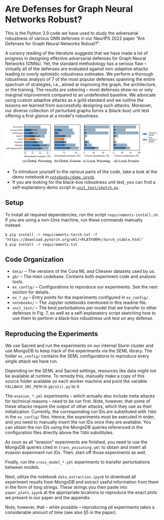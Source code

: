 # Are Defenses for Graph Neural Networks Robust?

This is the Python 3.9 code we have used to study the adversarial robustness of
various GNN defenses in our NeurIPS 2022 paper "Are Defenses for Graph Neural
Networks Robust?".

A cursory reading of the literature suggests that we have made a lot of progress
in designing effective adversarial defenses for Graph Neural Networks (GNNs).
Yet, the standard methodology has a serious flaw – virtually all of the defenses
are evaluated against non-adaptive attacks leading to overly optimistic
robustness estimates. We perform a thorough robustness analysis of 7 of the most
popular defenses spanning the entire spectrum of strategies, i.e., aimed at
improving the graph, the architecture, or the training. The results are sobering
– most defenses show no or only marginal improvement compared to an undefended
baseline. We advocate using custom adaptive attacks as a gold standard and we
outline the lessons we learned from successfully designing such attacks.
Moreover, our diverse collection of perturbed graphs forms a (black-box) unit
test offering a first glance at a model's robustness.

![Efficacy of adaptive over non-adaptive attacks](superstar.png)

- To introduce yourself to the various parts of the code, take a look at the
  demo notebook in [`notebooks/demo.ipynb`](notebooks/demo.ipynb).
- If you are looking for the black-box robustness unit test, you can find a
  self-explanatory demo script in [`unit_test/sketch.py`](unit_test/sketch.py).

## Setup

To install all required dependencies, run the script `requirements-install.sh`.
If you are using a non-Unix machine, run these commands manually instead:

    $ pip install -r requirements-torch.txt -f "https://download.pytorch.org/whl/<PLATFORM>/torch_stable.html"
    $ pip install -r requirements.txt

## Code Organization

- `data/` – The versions of the Cora ML and Citeseer datasets used by us.
- `gb/` – The main codebase. Contains both experiment code and analysis tools.
- `ex_config/` – Configurations to reproduce our experiments. See the next
  section for details.
- `ex_*.py` – Entry points for the experiments configured in `ex_config/`.
- `notebooks/` – The Jupyter notebooks mentioned in this readme file.
- `unit_test/` – The best perturbations per model that we transfer to other
  defenses in Fig. 7, as well as a self-explanatory script sketching how to use
  them to perform a black-box robustness unit test on any defense.

## Reproducing the Experiments

We use Sacred and run the experiments on our internal Slurm cluster and use
MongoDB to keep track of the experiments via the SEML library. The folder
`ex_config/` contains the SEML configurations to reproduce every single attack
we have run.

Depending on the SEML and Sacred settings, resources like data might not be
available at runtime. To remedy this, manually make a copy of this source folder
available on each worker machine and point the variable `FALLBACK_SRC_PATH` in
`gb/util.py` to it.

The `evasion_*.yml` experiments – which actually also include meta attacks for
technical reasons – need to be run first. Note, however, that some of these
attacks require the output of other attacks, which they use as their
initialization. Currently, the corresponding run IDs are substituted with `TODO`
in the `ex_config/` files. Hence, the experiments must be executed in order, and
you need to manually insert the run IDs once they are available. You can obtain
the run IDs using the MongoDB queries referenced in the configuration files
directly above the `TODO` substitutes.

As soon as all "evasion" experiments are finished, you need to use the MongoDB
queries cited in `trans_poisoning.yml` to obtain and insert all evasion
experiment run IDs. Then, start off those experiments as well.

Finally, run the `cross_model_*.yml` experiments to transfer perturbations
between models.

Next, utilize the notebook `data_extraction.ipynb` to download all experiment
results from MongoDB and extract useful information from them in the form of
long strings. These strings you then paste into `paper_plots.ipynb` at the
appropriate locations to reproduce the exact plots we present in our paper and
the appendix.

Note, however, that – while possible – reproducing *all* experiments takes a
considerable amount of time (see also §5 in the paper).
